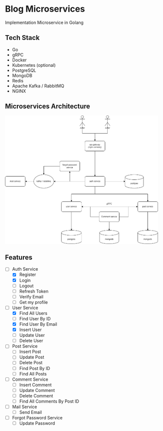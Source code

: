 # Blog Microservices

Implementation Microservice in Golang

## Tech Stack

- Go
- gRPC
- Docker
- Kubernetes (optional)
- PostgreSQL
- MongoDB
- Redis
- Apache Kafka / RabbitMQ
- NGINX

## Microservices Architecture

![Architecture](assets/diagram.jpg)

## Features

- [ ] Auth Service
  - [x] Register
  - [x] Login
  - [ ] Logout
  - [ ] Refresh Token
  - [ ] Verify Email
  - [ ] Get my profile
- [ ] User Service
  - [x] Find All Users
  - [ ] Find User By ID
  - [x] Find User By Email
  - [x] Insert User
  - [ ] Update User
  - [ ] Delete User
- [ ] Post Service
  - [ ] Insert Post
  - [ ] Update Post
  - [ ] Delete Post
  - [ ] Find Post By ID
  - [ ] Find All Posts
- [ ] Comment Service
  - [ ] Insert Comment
  - [ ] Update Comment
  - [ ] Delete Comment
  - [ ] Find All Comments By Post ID
- [ ] Mail Service
  - [ ] Send Email
- [ ] Forgot Password Service
  - [ ] Update Password
